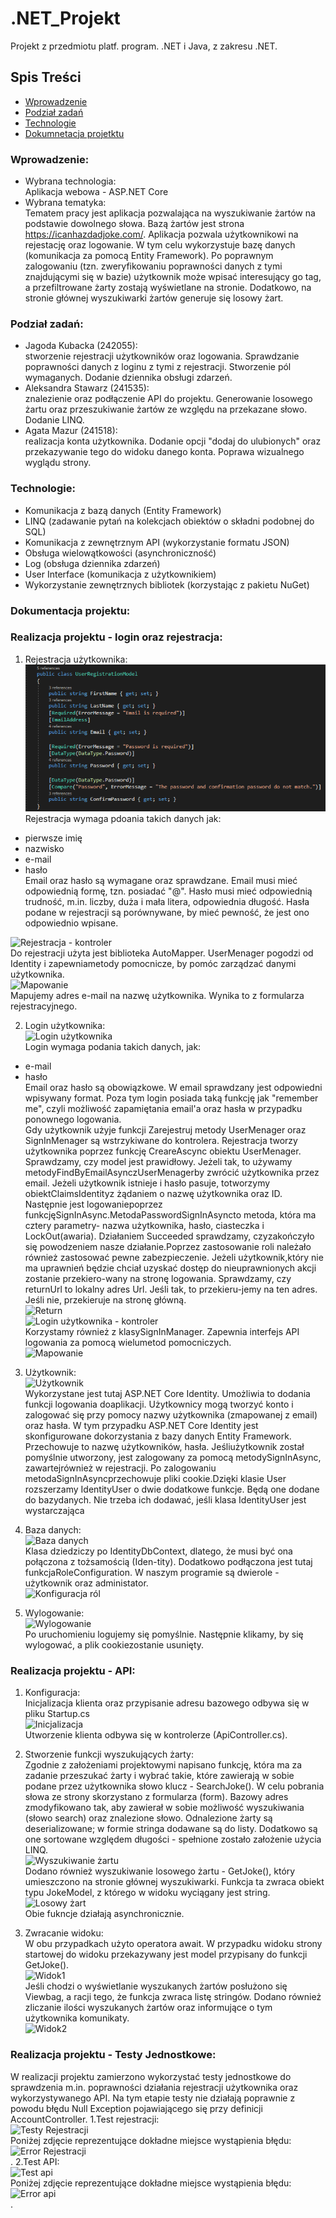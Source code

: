 # .NET_Projekt
Projekt z przedmiotu platf. program. .NET i Java, z zakresu .NET. 

## Spis Treści
* [Wprowadzenie](#wprowadzenie)
* [Podział zadań](#podział-zadań)
* [Technologie](#technologie)
* [Dokumnetacja projetktu](#dokumentacja-projektu)

### Wprowadzenie: 
- Wybrana technologia: <br/>
Aplikacja webowa - ASP.NET Core
- Wybrana tematyka: <br/>
Tematem pracy jest aplikacja pozwalająca na wyszukiwanie żartów na podstawie dowolnego słowa. Bazą żartów jest strona https://icanhazdadjoke.com/. Aplikacja pozwala użytkownikowi na rejestację oraz logowanie. W tym celu wykorzystuje bazę danych (komunikacja za pomocą Entity Framework). Po poprawnym zalogowaniu (tzn. zweryfikowaniu poprawności danych z tymi znajdującymi się w bazie) użytkownik może wpisać interesujący go tag, a przefiltrowane żarty zostają wyświetlane na stronie. Dodatkowo, na stronie głównej wyszukiwarki żartów generuje się losowy żart.

### Podział zadań: 
- Jagoda Kubacka (242055): <br/>
stworzenie rejestracji użytkowników oraz logowania. Sprawdzanie poprawności danych z loginu z tymi z rejestracji. Stworzenie pól wymaganych. Dodanie dziennika obsługi zdarzeń.
- Aleksandra Stawarz (241535): <br/>
znalezienie oraz podłączenie API do projektu. Generowanie losowego żartu oraz przeszukiwanie żartów ze względu na przekazane słowo. Dodanie LINQ.
- Agata Mazur (241518): <br/>
realizacja konta użytkownika. Dodanie opcji "dodaj do ulubionych" oraz przekazywanie tego do widoku danego konta. Poprawa wizualnego wyglądu strony.

### Technologie: 
* Komunikacja z bazą danych (Entity Framework)
* LINQ (zadawanie pytań na kolekcjach obiektów o składni podobnej do SQL)
* Komunikacja z zewnętrznym API (wykorzystanie formatu JSON)
* Obsługa wielowątkowości (asynchroniczność)
* Log (obsługa dziennika zdarzeń)
* User Interface (komunikacja z użytkownikiem)
* Wykorzystanie zewnętrznych bibliotek (korzystając z pakietu NuGet)

### Dokumentacja projektu:
### Realizacja projektu - login oraz rejestracja: 
1. Rejestracja użytkownika: <br/>
![Rejestracja użytkownika](Images/rejestracja.png) <br/>
Rejestracja wymaga pdoania takich danych jak: 
- pierwsze imię
- nazwisko
- e-mail
- hasło <br/>
Email oraz hasło są wymagane oraz sprawdzane. Email musi mieć odpowiednią formę, tzn. posiadać "@". Hasło musi mieć odpowiednią trudność, m.in. liczby, duża i mała litera, odpowiednia długość. Hasła podane w rejestracji są porównywane, by mieć pewność, że jest ono odpowiednio wpisane. 

![Rejestracja - kontroler](https://raw.githubusercontent.com/jagodakubacka/.NET_Projekt/master/Images/rejestracja_kontroler.png) <br/>
Do rejestracji użyta jest biblioteka AutoMapper. UserMenager pogodzi od Identity i zapewniametody pomocnicze, by pomóc zarządzać danymi użytkownika. <br/>
![Mapowanie](https://raw.githubusercontent.com/jagodakubacka/.NET_Projekt/master/Images/mapowanie.png)<br/>
Mapujemy adres e-mail na nazwę użytkownika. Wynika to z formularza rejestracyjnego.

2. Login użytkownika: <br/>
![Login użytkownika](https://raw.githubusercontent.com/jagodakubacka/.NET_Projekt/master/Images/login.png)<br/>
Login wymaga podania takich danych, jak:
- e-mail
- hasło <br/>
Email oraz hasło są obowiązkowe. W email sprawdzany jest odpowiedni wpisywany format. Poza tym login posiada taką funkcję jak "remember me", czyli możliwość zapamiętania email'a oraz hasła w przypadku ponownego logowania. <br/>
Gdy użytkownik użyje funkcji Zarejestruj metody UserMenager oraz SignInMenager są wstrzykiwane do kontrolera. Rejestracja tworzy użytkownika poprzez funkcję CreareAscync obiektu UserMenager. <br/>
Sprawdzamy,  czy  model  jest  prawidłowy.  Jeżeli  tak,  to  używamy  metodyFindByEmailAsynczUserMenagerby zwrócić użytkownika przez email. Jeżeli użytkownik istnieje i hasło pasuje, totworzymy obiektClaimsIdentityz żądaniem o nazwę użytkownika oraz ID. Następnie jest logowaniepoprzez funkcjęSignInAsync.MetodaPasswordSignInAsyncto metoda, która ma cztery parametry- nazwa użytkownika, hasło, ciasteczka i LockOut(awaria). Działaniem Succeeded sprawdzamy, czyzakończyło się powodzeniem nasze działanie.Poprzez  zastosowanie  roli  należało  również  zastosować  pewne  zabezpieczenie.  Jeżeli  użytkownik,który nie ma uprawnień będzie chciał uzyskać dostęp do nieuprawnionych akcji zostanie przekiero-wany na stronę logowania. Sprawdzamy, czy returnUrl to lokalny adres Url. Jeśli tak, to przekieru-jemy na ten adres. Jeśli nie, przekieruje na stronę główną. <br/>
![Return](https://raw.githubusercontent.com/jagodakubacka/.NET_Projekt/master/Images/return.png)<br/>
![Login użytkownika - kontroler](https://raw.githubusercontent.com/jagodakubacka/.NET_Projekt/master/Images/login_kontroler.png)<br/>
Korzystamy również z klasySignInManager. Zapewnia interfejs API logowania za pomocą wielumetod pomocniczych. <br/>
![Mapowanie](https://raw.githubusercontent.com/jagodakubacka/.NET_Projekt/master/Images/mapowanie1.png)<br/>

3. Użytkownik: <br/>
![Użytkownik](https://raw.githubusercontent.com/jagodakubacka/.NET_Projekt/master/Images/uzytkownik.png)<br/>
Wykorzystane jest tutaj ASP.NET Core Identity. Umożliwia to dodania funkcji logowania doaplikacji. Użytkownicy mogą tworzyć konto i zalogować się przy pomocy nazwy użytkownika (zmapowanej  z  email)  oraz  hasła.  W  tym  przypadku  ASP.NET  Core  Identity  jest  skonfigurowane  dokorzystania  z  bazy  danych  Entity  Framework.  Przechowuje  to  nazwę  użytkowników,  hasła.  Jeśliużytkownik został pomyślnie utworzony, jest zalogowany za pomocą metodySignInAsync, zawartejrównież w rejestracji. Po zalogowaniu metodaSignInAsyncprzechowuje pliki cookie.Dzięki klasie User rozszerzamy IdentityUser o dwie dodatkowe funkcje. Będą one dodane do bazydanych. Nie trzeba ich dodawać, jeśli klasa IdentityUser<TKey> jest wystarczająca <br/>
4. Baza danych: <br/>
![Baza danych](https://raw.githubusercontent.com/jagodakubacka/.NET_Projekt/master/Images/db.png)<br/>
Klasa dziedziczy po IdentityDbContext, dlatego, że musi być ona połączona z tożsamością (Iden-tity). Dodatkowo podłączona jest tutaj funkcjaRoleConfiguration. W naszym programie są dwierole - użytkownik oraz administator. <br/>
![Konfiguracja ról](https://raw.githubusercontent.com/jagodakubacka/.NET_Projekt/master/Images/role.png)<br/>
  
5. Wylogowanie: <br/>
![Wylogowanie](https://raw.githubusercontent.com/jagodakubacka/.NET_Projekt/master/Images/wyloguj.png)<br/>
Po uruchomieniu logujemy się pomyślnie. Następnie klikamy, by się wylogować, a plik cookiezostanie usunięty.

### Realizacja projektu - API:
1. Konfiguracja:<br/>
Inicjalizacja klienta oraz przypisanie adresu bazowego odbywa się w pliku Startup.cs <br/>
![Inicjalizacja](https://raw.githubusercontent.com/jagodakubacka/.NET_Projekt/master/Images/klient.PNG)<br/>
Utworzenie klienta odbywa się w kontrolerze (ApiController.cs).<br/>

2. Stworzenie funkcji wyszukujących żarty: <br/>
Zgodnie z założeniami projektowymi napisano funkcję, która ma za zadanie przeszukać żarty i wybrać takie, które zawierają w sobie podane przez użytkownika słowo klucz - SearchJoke(). W celu pobrania słowa ze strony skorzystano z formularza (form). Bazowy adres zmodyfikowano tak, aby zawierał w sobie możliwość wyszukiwania (słowo search) oraz znalezione słowo. Odnalezione żarty są deserializowane; w formie stringa dodawane są do listy. Dodatkowo są one sortowane względem długości - spełnione zostało założenie użycia LINQ.<br/>
![Wyszukiwanie żartu](https://raw.githubusercontent.com/jagodakubacka/.NET_Projekt/master/Images/wyszukiwanie_żartu.PNG) <br/>
Dodano również wyszukiwanie losowego żartu - GetJoke(), który umieszczono na stronie głównej wyszukiwarki. Funkcja ta zwraca obiekt typu JokeModel, z którego w widoku wyciągany jest string.<br/>
![Losowy żart](https://raw.githubusercontent.com/jagodakubacka/.NET_Projekt/master/Images/losowy_żart.PNG)<br/>
Obie fukncje działają asynchronicznie.<br/>

3. Zwracanie widoku: <br/>
W obu przypadkach użyto operatora await. W przypadku widoku strony startowej do widoku przekazywany jest model przypisany do funkcji GetJoke(). <br/>
![Widok1](https://raw.githubusercontent.com/jagodakubacka/.NET_Projekt/master/Images/strona_główna.PNG)<br/>
Jeśli chodzi o wyświetlanie wyszukanych żartów posłużono się Viewbag, a racji tego, że funkcja zwraca listę stringów. Dodano również zliczanie ilości wyszukanych żartów oraz informujące o tym użytkownika komunikaty.<br/>
![Widok2](https://raw.githubusercontent.com/jagodakubacka/.NET_Projekt/master/Images/wyświetlanie_żartów.PNG)<br/>

### Realizacja projektu - Testy Jednostkowe:
W realizacji projektu zamierzono wykorzystać testy jednostkowe do sprawdzenia m.in. poprawności działania rejestracji użytkownika oraz wykorzystywanego API. Na tym etapie testy nie działają poprawnie z powodu błędu Null Exception pojawiającego się przy definicji AccountController. 
1.Test rejestracji:<br/>
![Testy Rejestracji](https://raw.githubusercontent.com/jagodakubacka/.NET_Projekt/master/Images/rej.png)<br/>
Poniżej zdjęcie reprezentujące dokładne miejsce wystąpienia błędu:<br/>
![Error Rejestracji](https://raw.githubusercontent.com/jagodakubacka/.NET_Projekt/master/Images/error1.png)<br/>.
2.Test API:<br/>
![Test api](https://raw.githubusercontent.com/jagodakubacka/.NET_Projekt/master/Images/api_test.png)<br/>
Poniżej zdjęcie reprezentujące dokładne miejsce wystąpienia błędu:<br/>
![Error api](https://raw.githubusercontent.com/jagodakubacka/.NET_Projekt/master/Images/error2.png)<br/>.
